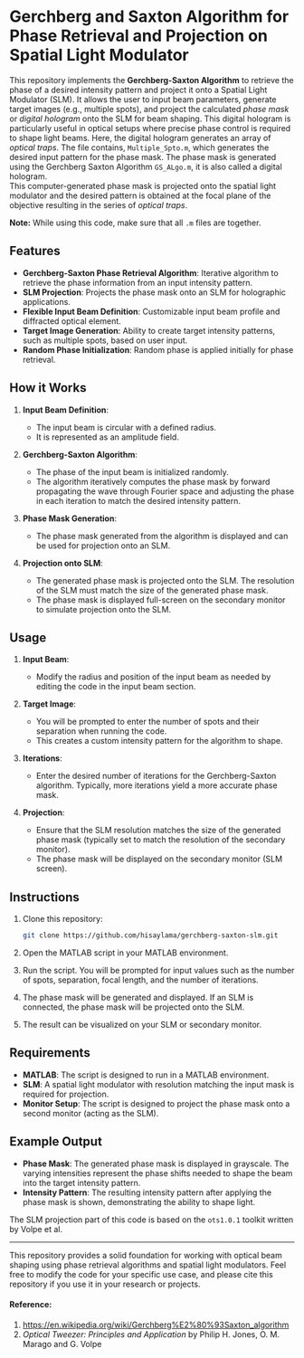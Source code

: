 # Gerchberg and Saxton Algorithm for Phase Retrieval and Projection on Spatial Light Modulator

This repository implements the **Gerchberg-Saxton Algorithm** to retrieve the phase of a desired intensity pattern and project it onto a Spatial Light Modulator (SLM). It allows the user to input beam parameters, generate target images (e.g., multiple spots), and project the calculated *phase mask* or *digital hologram* onto the SLM for beam shaping. This digital hologram is particularly useful in optical setups where precise phase control is required to shape light beams. Here, the digital hologram generates an array of *optical traps*. The file contains, `Multiple_Spto.m`, which generates the desired input pattern for the phase mask. The phase mask is generated using the Gerchberg Saxton Algorithm `GS_ALgo.m`, it is also called a digital hologram.  
This computer-generated phase mask is projected onto the spatial light modulator and the desired pattern is obtained at the focal plane of the objective resulting in the series of *optical traps*. 

**Note:** While using this code, make sure that all `.m` files are together.

## Features
- **Gerchberg-Saxton Phase Retrieval Algorithm**: Iterative algorithm to retrieve the phase information from an input intensity pattern.
- **SLM Projection**: Projects the phase mask onto an SLM for holographic applications.
- **Flexible Input Beam Definition**: Customizable input beam profile and diffracted optical element.
- **Target Image Generation**: Ability to create target intensity patterns, such as multiple spots, based on user input.
- **Random Phase Initialization**: Random phase is applied initially for phase retrieval.

## How it Works

1. **Input Beam Definition**: 
   - The input beam is circular with a defined radius.
   - It is represented as an amplitude field.
  
2. **Gerchberg-Saxton Algorithm**: 
   - The phase of the input beam is initialized randomly.
   - The algorithm iteratively computes the phase mask by forward propagating the wave through Fourier space and adjusting the phase in each iteration to match the desired intensity pattern.
   
3. **Phase Mask Generation**: 
   - The phase mask generated from the algorithm is displayed and can be used for projection onto an SLM.

4. **Projection onto SLM**: 
   - The generated phase mask is projected onto the SLM. The resolution of the SLM must match the size of the generated phase mask.
   - The phase mask is displayed full-screen on the secondary monitor to simulate projection onto the SLM.

## Usage

1. **Input Beam**: 
   - Modify the radius and position of the input beam as needed by editing the code in the input beam section.

2. **Target Image**:
   - You will be prompted to enter the number of spots and their separation when running the code.
   - This creates a custom intensity pattern for the algorithm to shape.

3. **Iterations**:
   - Enter the desired number of iterations for the Gerchberg-Saxton algorithm. Typically, more iterations yield a more accurate phase mask.

4. **Projection**:
   - Ensure that the SLM resolution matches the size of the generated phase mask (typically set to match the resolution of the secondary monitor).
   - The phase mask will be displayed on the secondary monitor (SLM screen).

## Instructions

1. Clone this repository:
   ```bash
   git clone https://github.com/hisaylama/gerchberg-saxton-slm.git
   ```

2. Open the MATLAB script in your MATLAB environment.

3. Run the script. You will be prompted for input values such as the number of spots, separation, focal length, and the number of iterations.

4. The phase mask will be generated and displayed. If an SLM is connected, the phase mask will be projected onto the SLM.

5. The result can be visualized on your SLM or secondary monitor.

## Requirements

- **MATLAB**: The script is designed to run in a MATLAB environment.
- **SLM**: A spatial light modulator with resolution matching the input mask is required for projection.
- **Monitor Setup**: The script is designed to project the phase mask onto a second monitor (acting as the SLM).

## Example Output

- **Phase Mask**: The generated phase mask is displayed in grayscale. The varying intensities represent the phase shifts needed to shape the beam into the target intensity pattern.
- **Intensity Pattern**: The resulting intensity pattern after applying the phase mask is shown, demonstrating the ability to shape light.

The SLM projection part of this code is based on the `ots1.0.1` toolkit written by Volpe et al.

---

This repository provides a solid foundation for working with optical beam shaping using phase retrieval algorithms and spatial light modulators. Feel free to modify the code for your specific use case, and please cite this repository if you use it in your research or projects.



#### Reference: 
1. https://en.wikipedia.org/wiki/Gerchberg%E2%80%93Saxton_algorithm
2. _Optical Tweezer: Principles and Application_ by Philip H. Jones, O. M. Marago and G. Volpe
   
